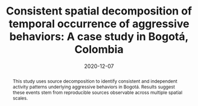 ---
title:          "Consistent spatial decomposition of temporal occurrence of aggressive behaviors: A case study in Bogotá, Colombia"
date:           2020-12-07
selected:       false
pub:            "2020 IEEE/ACM International Conference on Advances in Social Networks Analysis and Mining (ASONAM)"
pub_date:       "2020"
type: "conference"
abstract: >-
  This study uses source decomposition to identify consistent and independent activity patterns underlying aggressive behaviors in Bogotá. Results suggest these events stem from reproducible sources observable across multiple spatial scales.

cover:          /assets/images/covers/rinas.jpg
authors:
  - Jorge Rudas
  - Ana María Reyes  
  - Cristian Pulido
  - Luisa Fernanda Chaparro  
  - Jorge Victorino
  - Luz Ángela Narváez
  - Darwin Martínez
  - Francisco Gómez

links:
  Paper: https://doi.org/10.1109/ASONAM49781.2020.9381299
---